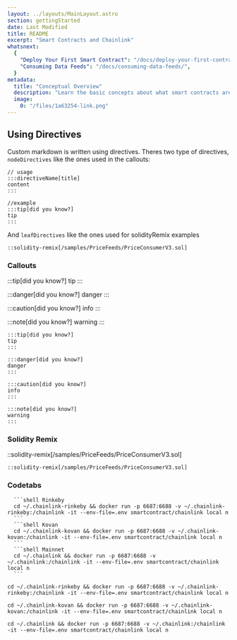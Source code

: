 ```yaml
---
layout: ../layouts/MainLayout.astro
section: gettingStarted
date: Last Modified
title: README
excerpt: "Smart Contracts and Chainlink"
whatsnext:
  {
    "Deploy Your First Smart Contract": "/docs/deploy-your-first-contract/",
    "Consuming Data Feeds": "/docs/consuming-data-feeds/",
  }
metadata:
  title: "Conceptual Overview"
  description: "Learn the basic concepts about what smart contracts are and, how to write them, and how Chainlink oracles work with smart contracts."
  image:
    0: "/files/1a63254-link.png"
---
```


## Using Directives

Custom markdown is written using directives. Theres two type of directives, `nodeDirectives` like the ones used in the callouts:

```
// usage
:::directiveName[title]
content
:::

//example
:::tip[did you know?]
tip
:::
```

And `leafDirectives` like the ones used for solidityRemix examples

```
::solidity-remix[/samples/PriceFeeds/PriceConsumerV3.sol]
```

### Callouts

:::tip[did you know?]
tip
:::

:::danger[did you know?]
danger
:::

:::caution[did you know?]
info
:::

:::note[did you know?]
warning
:::

```
:::tip[did you know?]
tip
:::

:::danger[did you know?]
danger
:::

:::caution[did you know?]
info
:::

:::note[did you know?]
warning
:::
```

### Solidity Remix

::solidity-remix[/samples/PriceFeeds/PriceConsumerV3.sol]

```
::solidity-remix[/samples/PriceFeeds/PriceConsumerV3.sol]
```

### Codetabs

````
  ```shell Rinkeby
  cd ~/.chainlink-rinkeby && docker run -p 6687:6688 -v ~/.chainlink-rinkeby:/chainlink -it --env-file=.env smartcontract/chainlink local n
  ```
  ```shell Kovan
  cd ~/.chainlink-kovan && docker run -p 6687:6688 -v ~/.chainlink-kovan:/chainlink -it --env-file=.env smartcontract/chainlink local n
  ```
  ```shell Mainnet
  cd ~/.chainlink && docker run -p 6687:6688 -v ~/.chainlink:/chainlink -it --env-file=.env smartcontract/chainlink local n
  ```
````

```shell Rinkeby
cd ~/.chainlink-rinkeby && docker run -p 6687:6688 -v ~/.chainlink-rinkeby:/chainlink -it --env-file=.env smartcontract/chainlink local n
```

```shell Kovan
cd ~/.chainlink-kovan && docker run -p 6687:6688 -v ~/.chainlink-kovan:/chainlink -it --env-file=.env smartcontract/chainlink local n
```

```shell Mainnet
cd ~/.chainlink && docker run -p 6687:6688 -v ~/.chainlink:/chainlink -it --env-file=.env smartcontract/chainlink local n
```
